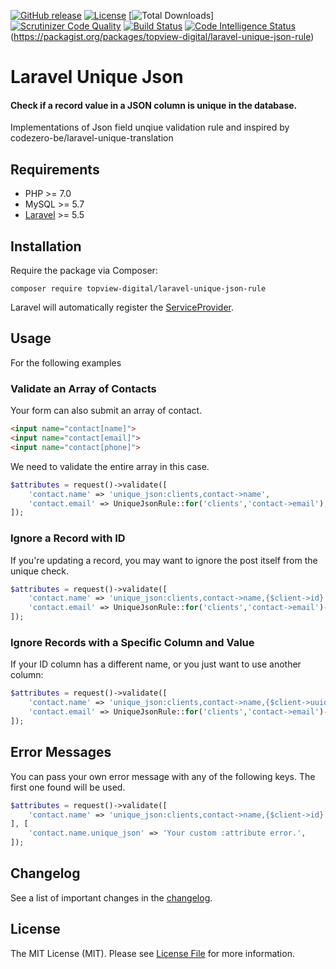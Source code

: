 
[![GitHub release](https://img.shields.io/github/release/robinhoo1973/laravel-unique-json-rule.svg)]()
[![License](https://img.shields.io/packagist/l/topview-digital/laravel-unique-json-rule.svg)]()
[![Total Downloads](https://img.shields.io/packagist/dt/topview-digital/laravel-unique-json-rule.svg)]
[![Scrutinizer Code Quality](https://scrutinizer-ci.com/g/robinhoo1973/laravel-unique-json-rule/badges/quality-score.png?b=master)](https://scrutinizer-ci.com/g/robinhoo1973/laravel-unique-json-rule/?branch=master)
[![Build Status](https://scrutinizer-ci.com/g/robinhoo1973/laravel-unique-json-rule/badges/build.png?b=master)](https://scrutinizer-ci.com/g/robinhoo1973/laravel-unique-json-rule/build-status/master)
[![Code Intelligence Status](https://scrutinizer-ci.com/g/robinhoo1973/laravel-unique-json-rule/badges/code-intelligence.svg?b=master)](https://scrutinizer-ci.com/code-intelligence)
(https://packagist.org/packages/topview-digital/laravel-unique-json-rule)

# Laravel Unique Json


#### Check if a record value in a JSON column is unique in the database.

Implementations of Json field unqiue validation rule and inspired by codezero-be/laravel-unique-translation

## Requirements

-   PHP >= 7.0
-   MySQL >= 5.7
-   [Laravel](https://laravel.com/) >= 5.5


## Installation

Require the package via Composer:

```
composer require topview-digital/laravel-unique-json-rule
```
Laravel will automatically register the [ServiceProvider](https://github.com/robinhoo1973/laravel-unique-json-rule/blob/master/src/UniqueJsonRuleServiceProvider.php).

## Usage

For the following examples

### Validate an Array of Contacts

Your form can also submit an array of contact.

```html
<input name="contact[name]">
<input name="contact[email]">
<input name="contact[phone]">
```

We need to validate the entire array in this case. 

```php
$attributes = request()->validate([
    'contact.name' => 'unique_json:clients,contact->name',
    'contact.email' => UniqueJsonRule::for('clients','contact->email'),
]);
```

### Ignore a Record with ID

If you're updating a record, you may want to ignore the post itself from the unique check.


```php
$attributes = request()->validate([
    'contact.name' => 'unique_json:clients,contact->name,{$client->id}',
    'contact.email' => UniqueJsonRule::for('clients','contact->email')->ignore($client->id),
]);
```

### Ignore Records with a Specific Column and Value

If your ID column has a different name, or you just want to use another column:

```php
$attributes = request()->validate([
    'contact.name' => 'unique_json:clients,contact->name,{$client->uuid},uuid',
    'contact.email' => UniqueJsonRule::for('clients','contact->email')->ignore($client->uuid,'uuid'),
]);
```


## Error Messages


You can pass your own error message with any of the following keys. The first one found will be used.

```php
$attributes = request()->validate([
    'contact.name' => 'unique_json:clients,contact->name,{$client->id}',
], [
    'contact.name.unique_json' => 'Your custom :attribute error.',
]);
```
## Changelog

See a list of important changes in the [changelog](https://github.com/robinhoo1973/laravel-unique-json-rule/blob/master/CHANGELOG.md).

## License

The MIT License (MIT). Please see [License File](https://github.com/robinhoo1973/laravel-unique-json-rule/blob/master/LICENSE.md) for more information.
